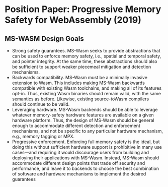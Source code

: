 # Position Paper: Progressive Memory Safety for WebAssembly (2019)

## MS-WASM Design Goals
- Strong safety guarantees. MS-Wasm seeks to provide abstractions that can be used to enforce memory safety, i.e., spatial and temporal safety, and pointer integrity. At the same time, these abstractions should also be sufficient to support weaker piecemeal mitigation and detection mechanisms.
- Backwards compatibility. MS-Wasm must be a minimally invasive extension to Wasm. This includes making MS-Wasm backwards compatible with existing Wasm toolchains, and making all of its features opt-in. Thus, existing Wasm binaries should remain valid, with the same semantics as before. Likewise, existing source-toWasm compilers should continue to be valid.
- Leveraging hardware. MS-Wasm backends should be able to leverage whatever memory-safety hardware features are available on a given hardware platform. Thus, the design of MS-Wasm should be general enough to accommodate different detection and enforcement mechanisms, and not be specific to any particular hardware mechanism, e.g., memory tagging or MPX.
- Progressive enforcement. Enforcing full memory safety is the ideal, but doing this without sufficient hardware support is prohibitive in many use cases—and requiring it would discourage users from building and deploying their applications with MS-Wasm. Instead, MS-Wasm should accommodate different design points that trade off security and performance, and leave it to backends to choose the best combination of software and hardware mechanisms to implement the desired guarantees